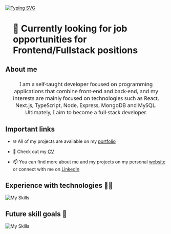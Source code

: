 [![Typing SVG](https://readme-typing-svg.demolab.com?font=Fira+Code&weight=500&size=40&duration=3000&pause=500&color=000000&multiline=true&repeat=false&width=500&height=60&lines=Hi+%F0%9F%91%8B%2C+I'm+Mateusz)](https://git.io/typing-svg)

<div id="user-content-toc">
  <ul>
    <summary><h1 style="font-family: 'Segoe UI', Tahoma, Geneva, Verdana, sans-serif display: inline-block;">👀 Currently looking for job opportunities for Frontend/Fullstack positions</h1></summary>
  </ul>
</div>


## About me

<h3 style="text-align: center; font-family: 'Segoe UI', Tahoma, Geneva, Verdana, sans-serif; font-weight: 300;">I am a self-taught developer focused on programming applications that combine front-end and back-end, and my interests are mainly focused on technologies such as React, Next.js, TypeScript, Node, Express, MongoDB and MySQL. Ultimately, I aim to become a full-stack developer.</h3>

## Important links

- 🌐 All of my projects are available on my [portfolio](https://mordon-portfolio.vercel.app)

- 📄 Check out my [CV](https://mordon-portfolio.vercel.app/cv)

- 📫 You can find more about me and my projects on my personal [website](https://mordon-portfolio.vercel.app) or connect with me on [LinkedIn](https://www.linkedin.com/in/mateusz-ordon)

## Experience with technologies 👨‍💻
![My Skills](https://skillicons.dev/icons?i=javascript,html,css,scss,tailwind,typescript,react,nextjs,nodejs,expressjs,mysql,mongodb,git,github,jest)

## Future skill goals 🎯
![My Skills](https://skillicons.dev/icons?i=graphql,docker,nestjs,postgresql)


<!--
**Namencanto/namencanto** is a ✨ _special_ ✨ repository because its `README.md` (this file) appears on your GitHub profile.

Here are some ideas to get you started:

- 🔭 I’m currently working on ...
- 🌱 I’m currently learning ...
- 👯 I’m looking to collaborate on ...
- 🤔 I’m looking for help with ...
- 💬 Ask me about ...

- 😄 Pronouns: ...
- ⚡ Fun fact: ...
-->
